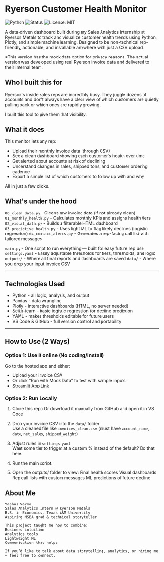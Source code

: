 # Ryerson Customer Health Monitor

![Python](https://img.shields.io/badge/Python-3.9-blue)
![Status](https://img.shields.io/badge/status-active-brightgreen)
![License: MIT](https://img.shields.io/badge/License-MIT-blue)

A data-driven dashboard built during my Sales Analytics internship at Ryerson Metals to track and visualize customer health trends using Python, Plotly, and simple machine learning. Designed to be non-technical rep-friendly, actionable, and installable anywhere with just a CSV upload.

*This version has the mock data option for privacy reasons. The actual version was developed using real Ryerson invoice data and delivered to their internal team.

## Who I built this for

Ryerson's inside sales reps are incredibly busy. They juggle dozens of accounts and don’t always have a clear view of which customers are quietly pulling back or which ones are rapidly growing.

I built this tool to give them that visibility.


## What it does

This monitor lets any rep:
- Upload their monthly invoice data (through CSV)
- See a clean dashboard showing each customer’s health over time
- Get alerted about accounts at risk of declining
- Understand changes in sales, shipped tons, and customer ordering cadence
- Export a simple list of which customers to follow up with and why

All in just a few clicks.


## What's under the hood

`00_clean_data.py` - Cleans raw invoice data (if not already clean) 
`01_monthly_health.py` - Calculates monthly KPIs and assigns health tiers 
`02_visual_data.py` - Builds a filterable HTML dashboard
`03_predictive_health.py` - Uses light ML to flag likely declines (logistic regression) 
`04_contact_alerts.py` - Generates a rep-facing call list with tailored messages 

`main.py` - One script to run everything — built for easy future rep use 
`settings.yaml` - Easily adjustable thresholds for tiers, thresholds, and logic 
`outputs/` - Where all final reports and dashboards are saved 
`data/` - Where you drop your input invoice CSV 

---

## Technologies Used

- Python - all logic, analysis, and output
- Pandas - data wrangling
- Plotly - interactive dashboards (HTML, no server needed)
- Scikit-learn - basic logistic regression for decline prediction
- YAML - makes thresholds editable for future users
- VS Code & GitHub - full version control and portability

---

## How to Use (2 Ways)

### Option 1: Use it online (No coding/install)  
Go to the hosted app and either:

- Upload your invoice CSV  
- Or click “Run with Mock Data” to test with sample inputs
- [Streamlit App Link](https://ryersonhealthmonitor.streamlit.app/)

### Option 2: Run Locally

1. Clone this repo
   Or download it manually from GitHub and open it in VS Code

2. Drop your invoice CSV into the `data/` folder  
   Use a cleaned file like `invoices_clean.csv` (must have `account_name`, `date`, `net_sales`, `shipped_weight`)

3. Adjust rules in `settings.yaml`  
   Want some tier to trigger at a custom % instead of the default? Do that here.

4. Run the main script.

5. Open the outputs/ folder to view:
    Final health scores
    Visual dashboards
    Rep call lists with custom messages
    ML predictions of future decline

## About Me
    Yashas Varma
    Sales Analytics Intern @ Ryerson Metals
    B.S. in Economics, Texas A&M University
    Aspiring MSBA grad & technical storyteller

    This project taught me how to combine:
    Business intuition
    Analytics tools
    Lightweight ML
    Communication that helps

    If you’d like to talk about data storytelling, analytics, or hiring me— feel free to connect.